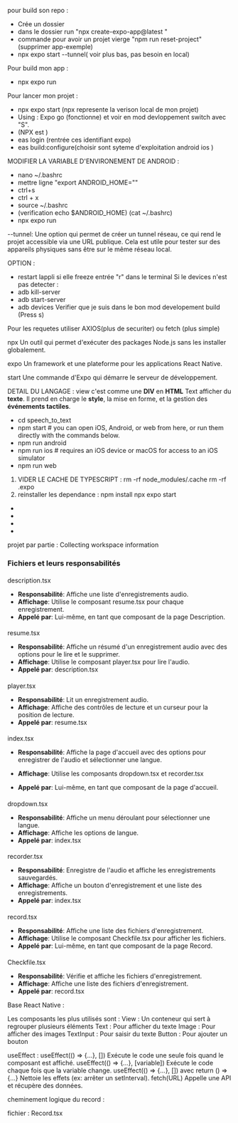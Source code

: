 pour build son repo : 
 - Crée un dossier
 - dans le dossier run "npx create-expo-app@latest <NOM DU PROJET>" 
 - commande pour avoir un projet vierge "npm run reset-project" (supprimer app-exemple)
 - npx expo start --tunnel( voir plus bas, pas besoin en local)

Pour build mon app :
- npx expo run

Pour lancer mon projet :
 - npx expo start (npx represente la verison local de mon projet)
 - Using : Expo go (fonctionne) et voir en mod devloppement switch avec "S".
 - (NPX est )
 - eas login (rentrée ces identifiant expo)
 - eas build:configure(choisir sont syteme d'exploitation android ios )


MODIFIER LA VARIABLE D'ENVIRONEMENT DE ANDROID : 
 - nano ~/.bashrc 
 - mettre ligne "export ANDROID_HOME="<chemin du sdk>"
 - ctrl+s 
 - ctrl + x
 - source ~/.bashrc
 - (verification echo $ANDROID_HOME) (cat ~/.bashrc)
 - npx expo run

--tunnel: Une option qui permet de créer un tunnel réseau, ce qui rend le projet accessible via une URL publique.
 Cela est utile pour tester sur des appareils physiques sans être sur le même réseau local.

OPTION : 
- restart lappli si elle freeze entrée "r" dans le terminal
Si le devices n'est pas detecter :
- adb kill-server
- adb start-server
- adb devices
Verifier que je suis dans le bon mod developement build (Press s)



Pour les requetes utiliser AXIOS(plus de securiter) ou fetch (plus simple)

npx Un outil qui permet d'exécuter des packages Node.js sans les installer globalement.

expo Un framework et une plateforme pour les applications React Native.

start Une commande d'Expo qui démarre le serveur de développement.



DETAIL DU LANGAGE : 
view c'est comme une **DIV** en **HTML**
Text afficher du **texte**. Il prend en charge le **style**, la mise en forme, et la gestion des **événements tactiles**.

- cd speech_to_text
- npm start # you can open iOS, Android, or web from here, or run them directly with the commands below.
- npm run android
- npm run ios # requires an iOS device or macOS for access to an iOS simulator
- npm run web


1. VIDER LE CACHE DE TYPESCRIPT :
rm -rf node_modules/.cache
rm -rf .expo
2. reinstaller les dependance :
npm install
npx expo start

<!-- "Clef:" -->
- <!-- TODO: Ajouter une introduction détaillée ici -->
- <!-- FIXME: Corriger les liens brisés dans la section suivante -->
- <!-- REVIEW: Vérifier la mise en forme des listes -->
- <!-- IDEA: Ajouter une nouvelle section pour les FAQ -->

projet par partie : 
Collecting workspace information


### Fichiers et leurs responsabilités

#### 

description.tsx


- **Responsabilité**: Affiche une liste d'enregistrements audio.
- **Affichage**: Utilise le composant resume.tsx pour chaque enregistrement.
- **Appelé par**: Lui-même, en tant que composant de la page Description.

#### 

resume.tsx


- **Responsabilité**: Affiche un résumé d'un enregistrement audio avec des options pour le lire et le supprimer.
- **Affichage**: Utilise le composant player.tsx pour lire l'audio.
- **Appelé par**: description.tsx

#### 

player.tsx


- **Responsabilité**: Lit un enregistrement audio.
- **Affichage**: Affiche des contrôles de lecture et un curseur pour la position de lecture.
- **Appelé par**: resume.tsx

#### 

index.tsx


- **Responsabilité**: Affiche la page d'accueil avec des options pour enregistrer de l'audio et sélectionner une langue.
- **Affichage**: Utilise les composants dropdown.tsx et recorder.tsx

- **Appelé par**: Lui-même, en tant que composant de la page d'accueil.

#### 

dropdown.tsx


- **Responsabilité**: Affiche un menu déroulant pour sélectionner une langue.
- **Affichage**: Affiche les options de langue.
- **Appelé par**: index.tsx


#### 

recorder.tsx


- **Responsabilité**: Enregistre de l'audio et affiche les enregistrements sauvegardés.
- **Affichage**: Affiche un bouton d'enregistrement et une liste des enregistrements.
- **Appelé par**: index.tsx

#### 

record.tsx


- **Responsabilité**: Affiche une liste des fichiers d'enregistrement.
- **Affichage**: Utilise le composant Checkfile.tsx pour afficher les fichiers.
- **Appelé par**: Lui-même, en tant que composant de la page Record.

#### 

Checkfile.tsx


- **Responsabilité**: Vérifie et affiche les fichiers d'enregistrement.
- **Affichage**: Affiche une liste des fichiers d'enregistrement.
- **Appelé par**: record.tsx


 <!-- -------------------------------------------------------------------------------------------------------------- -->
 <!-- -------------------------------------------------------------------------------------------------------------- -->
 <!-- -------------------------------------------------------------------------------------------------------------- -->

 Base React Native : 

 Les composants les plus utilisés sont :
    View : Un conteneur qui sert à regrouper plusieurs éléments
    Text : Pour afficher du texte
    Image : Pour afficher des images
    TextInput : Pour saisir du texte
    Button : Pour ajouter un bouton

useEffect :
    useEffect(() => {...}, [])	Exécute le code une seule fois quand le composant est affiché.
    useEffect(() => {...}, [variable])	Exécute le code chaque fois que la variable change.
    useEffect(() => {...}, []) avec return () => {...}	Nettoie les effets (ex: arrêter un setInterval).
    fetch(URL)	Appelle une API et récupère des données.

cheminement logique du record :

fichier : Record.tsx